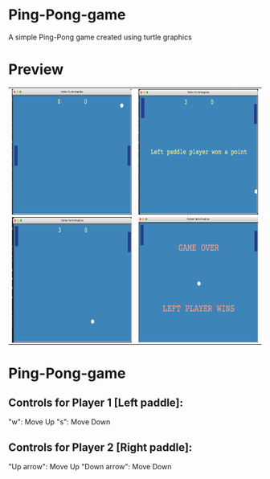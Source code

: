 # Ping-Pong-game
A simple Ping-Pong game created using turtle graphics

# Preview
<table border:0>
  <tr>
    <td> <img align="center" width="250" height="250" src="images/start.png"> </td>
    <td> <img align="center" width="250" height="250" src="images/label.png"> </td>
  </tr>
  
  <tr> 
    <td> <img align="center" width="250" height="250" src="images/score.png"> </td>
    <td> <img align="center" width="250" height="250" src="images/game_over.png"> </td>
  </tr>

</table>

# Ping-Pong-game
  
## Controls for Player 1 [Left paddle]:
"w": Move Up
"s": Move Down

## Controls for Player 2 [Right paddle]:
"Up arrow": Move Up
"Down arrow": Move Down
